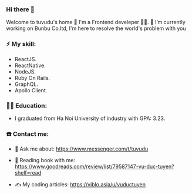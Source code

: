 ### Hi there 👋
Welcome to tuvudu's home 🏡
I'm a Frontend develeper 👨‍💻. 🔭 I’m currently working on Bunbu Co.ltd,
I'm here to resolve the world's problem with you

### ⚡ My skill:
  + ReactJS.
  + ReactNative.
  + NodeJS.
  + Ruby On Rails.
  + GraphQL.
  + Apollo Client.
  
### 👨‍🎓 Education:
- I graduated from Ha Noi University of industry with GPA: 3.23.


### ☎️ Contact me:

- 💬 Ask me about:
  https://www.messenger.com/t/tuvudu
  
- 📖 Reading book with me:
  https://www.goodreads.com/review/list/79587147-vu-duc-tuyen?shelf=read
  
- ✍️ My coding articles:
  https://viblo.asia/u/vuductuyen
